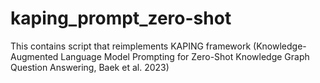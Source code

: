 # kaping_prompt_zero-shot
This contains script that reimplements KAPING framework (Knowledge-Augmented Language Model Prompting for Zero-Shot Knowledge Graph Question Answering, Baek et al. 2023)
